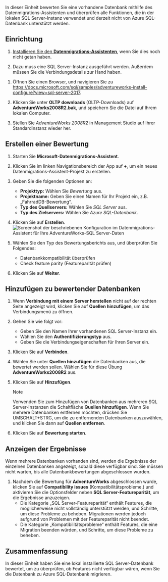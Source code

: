 In dieser Einheit bewerten Sie eine vorhandene Datenbank mithilfe des Datenmigrations-Assistenten und überprüfen alle Funktionen, die in der lokalen SQL Server-Instanz verwendet und derzeit nicht von Azure SQL-Datenbank unterstützt werden.

## <a name="setup"></a>Einrichtung

1. [Installieren Sie den **Datenmigrations-Assistenten**](https://www.microsoft.com/download/details.aspx?id=53595), wenn Sie dies noch nicht getan haben.

1. Dazu muss eine SQL Server-Instanz ausgeführt werden. Außerdem müssen Sie die Verbindungsdetails zur Hand haben.

<!-- TODO: replace with an LOD VM -->

1. Öffnen Sie einen Browser, und navigieren Sie zu https://docs.microsoft.com/sql/samples/adventureworks-install-configure?view=sql-server-2017.

1. Klicken Sie unter **OLTP downloads** (OLTP-Downloads) auf **AdventureWorks2008R2.bak**, und speichern Sie die Datei auf Ihrem lokalen Computer.

1. Stellen Sie *AdventureWorks 2008R2* in Management Studio auf Ihrer Standardinstanz wieder her.

## <a name="create-an-assessment"></a>Erstellen einer Bewertung

1. Starten Sie **Microsoft-Datenmigrations-Assistent**.

1. Klicken Sie im linken Navigationsbereich der App auf __+__, um ein neues Datenmigrations-Assistent-Projekt zu erstellen.

1. Geben Sie die folgenden Optionen an:

    - **Projekttyp:** Wählen Sie *Bewertung* aus.
    - **Projektname:** Geben Sie einen Namen für Ihr Projekt ein, z.B. „FahrradDB-Bewertung“.
    - **Typ des Quellservers:** Wählen Sie *SQL Server* aus.
    - **Typ des Zielservers:** Wählen Sie *Azure SQL-Datenbank*.

1. Klicken Sie auf **Erstellen**.
    ![Screenshot der beschriebenen Konfiguration im Datenmigrations-Assistent für Ihre AdventureWorks-SQL Server-Daten](../media-draft/3-create-assessment.png)

1. Wählen Sie den Typ des Bewertungsberichts aus, und überprüfen Sie Folgendes:
    - Datenbankkompatibilität überprüfen
    - Check feature parity (Featureparität prüfen)

1. Klicken Sie auf **Weiter**.

## <a name="add-databases-to-assess"></a>Hinzufügen zu bewertender Datenbanken

1. Wenn **Verbindung mit einem Server herstellen** nicht auf der rechten Seite angezeigt wird, klicken Sie auf **Quellen hinzufügen**, um das Verbindungsmenü zu öffnen.

1. Gehen Sie wie folgt vor:
    - Geben Sie den Namen Ihrer vorhandenen SQL Server-Instanz ein.
    - Wählen Sie den **Authentifizierungstyp** aus.
    - Geben Sie die Verbindungseigenschaften für Ihren Server ein.

1. Klicken Sie auf **Verbinden**.

1. Wählen Sie unter **Quellen hinzufügen** die Datenbanken aus, die bewertet werden sollen. Wählen Sie für diese Übung **AdventureWorks2008R2** aus.

1. Klicken Sie auf **Hinzufügen**.
    > [!NOTE]
    > Verwenden Sie zum Hinzufügen von Datenbanken aus mehreren SQL Server-Instanzen die Schaltfläche **Quellen hinzufügen**. Wenn Sie mehrere Datenbanken entfernen möchten, drücken Sie UMSCHALT+STRG, um die zu entfernenden Datenbanken auszuwählen, und klicken Sie dann auf **Quellen entfernen**.

1. Klicken Sie auf **Bewertung starten**.

## <a name="view-results"></a>Anzeigen der Ergebnisse

Wenn mehrere Datenbanken vorhanden sind, werden die Ergebnisse der einzelnen Datenbanken angezeigt, sobald diese verfügbar sind. Sie müssen nicht warten, bis alle Datenbankbewertungen abgeschlossen wurden.

1. Nachdem die Bewertung für **AdventureWorks** abgeschlossen wurde, klicken Sie auf **Compatibility issues** (Kompatibilitätsprobleme,) und aktivieren Sie die Optionsfelder neben **SQL Server-Featureparität**, um die Ergebnisse anzuzeigen.
    - Die Kategorie „SQL Server-Featureparität“ enthält Features, die möglicherweise nicht vollständig unterstützt werden, und Schritte, um diese Probleme zu beheben. Migrationen werden jedoch aufgrund von Problemen mit der Featureparität nicht beendet.
    - Die Kategorie „Kompatibilitätsprobleme“ enthält Features, die eine Migration beenden würden, und Schritte, um diese Probleme zu beheben.

## <a name="summary"></a>Zusammenfassung

In dieser Einheit haben Sie eine lokal installierte SQL Server-Datenbank bewertet, um zu überprüfen, ob Features nicht verfügbar wären, wenn Sie die Datenbank zu Azure SQL-Datenbank migrieren.